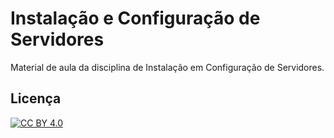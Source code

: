 # Instalação e Configuração de Servidores

Material de aula da disciplina de Instalação em Configuração de Servidores.

## Licença

[![CC BY 4.0][cc-by-image]][cc-by]

[cc-by]: https://creativecommons.org/licenses/by/4.0/deed.pt_BR
[cc-by-image]: https://i.creativecommons.org/l/by/4.0/88x31.png
